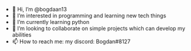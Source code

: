 - 👋 Hi, I’m @bogdaan13
- 👀 I’m interested in programming and learning new tech things
- 🌱 I’m currently learning python 
- 💞️ I’m looking to collaborate on simple projects which can develop my abilities
- 📫 How to reach me:  my discord: Bogdan#8127

